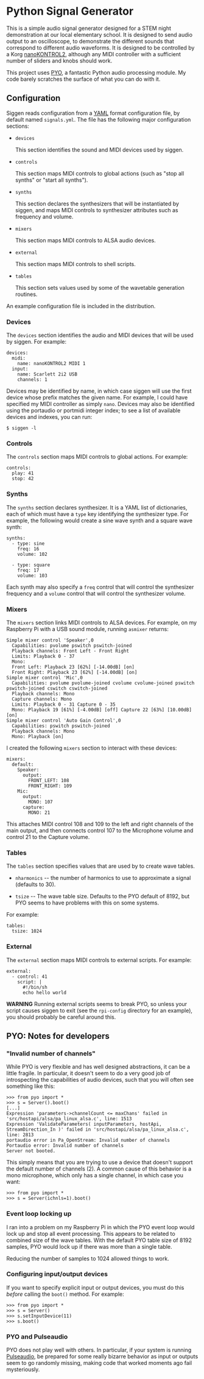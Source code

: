# Python Signal Generator

This is a simple audio signal generator designed for a STEM night
demonstration at our local elementary school.  It is designed to send
audio output to an oscilloscope, to demonstrate the different sounds
that correspond to different audio waveforms.  It is designed to be
controlled by a Korg [nanoKONTROL2][], although any MIDI controller
with a sufficient number of sliders and knobs should work.

[nanokontrol2]: http://www.korg.com/us/products/controllers/nanokontrol2/

This project uses [PYO][], a fantastic Python audio processing module.
My code barely scratches the surface of what you can do with it.

[pyo]: http://ajaxsoundstudio.com/software/pyo/

## Configuration

Siggen reads configuration from a [YAML][] format configuration file,
by default named `signals.yml`.  The file has the following major
configuration sections:

[YAML]: http://www.yaml.org/

- `devices`

  This section identifies the sound and MIDI devices used by siggen.

- `controls`

  This section maps MIDI controls to global actions (such as "stop all
  synths" or "start all synths").

- `synths`

  This section declares the synthesizers that will be instantiated by
  siggen, and maps MIDI controls to synthesizer attributes such as
  frequency and volume.

- `mixers`

  This section maps MIDI controls to ALSA audio devices.

- `external`

  This section maps MIDI controls to shell scripts.

- `tables`

  This section sets values used by some of the wavetable generation
  routines.

An example configuration file is included in the distribution.

### Devices

The `devices` section identifies the audio and MIDI devices that will
be used by siggen.  For example:

    devices:
      midi:
        name: nanoKONTROL2 MIDI 1
      input:
        name: Scarlett 2i2 USB
        channels: 1

Devices may be identified by name, in which case siggen will use the
first device whose prefix matches the given name.  For example, I
could have specified my MIDI controller as simply `nano`.  Devices may
also be identified using the portaudio or portmidi integer index; to
see a list of available devices and indexes, you can run:

    $ siggen -l

### Controls

The `controls` section maps MIDI controls to global actions.  For
example:

    controls:
      play: 41
      stop: 42

### Synths

The `synths` section declares synthesizer.  It is a YAML list of
dictionaries, each of which must have a `type` key identifying the
synthesizer type.  For example, the following would create a sine wave
synth and a square wave synth:

    synths:
      - type: sine
        freq: 16
        volume: 102

      - type: square
        freq: 17
        volume: 103

Each synth may also specify a `freq` control that will control the
synthesizer frequency and a `volume` control that will control the
synthesizer volume.

### Mixers

The `mixers` section links MIDI controls to ALSA devices.  For
example, on my Raspberry Pi with a USB sound module, running `asmixer`
returns:

    Simple mixer control 'Speaker',0
      Capabilities: pvolume pswitch pswitch-joined
      Playback channels: Front Left - Front Right
      Limits: Playback 0 - 37
      Mono:
      Front Left: Playback 23 [62%] [-14.00dB] [on]
      Front Right: Playback 23 [62%] [-14.00dB] [on]
    Simple mixer control 'Mic',0
      Capabilities: pvolume pvolume-joined cvolume cvolume-joined pswitch pswitch-joined cswitch cswitch-joined
      Playback channels: Mono
      Capture channels: Mono
      Limits: Playback 0 - 31 Capture 0 - 35
      Mono: Playback 19 [61%] [-4.00dB] [off] Capture 22 [63%] [10.00dB] [on]
    Simple mixer control 'Auto Gain Control',0
      Capabilities: pswitch pswitch-joined
      Playback channels: Mono
      Mono: Playback [on]

I created the following `mixers` section to interact with these
devices:

    mixers:
      default:
        Speaker:
          output:
            FRONT_LEFT: 108
            FRONT_RIGHT: 109
        Mic:
          output:
            MONO: 107
          capture:
            MONO: 21

This attaches MIDI control 108 and 109 to the left and right channels
of the main output, and then connects control 107 to the Microphone
volume and control 21 to the Capture volume.

### Tables

The `tables` section specifies values that are used by to create wave
tables.

- `nharmonics` -- the number of harmonics to use to approximate a
  signal (defaults to 30).

- `tsize` -- The wave table size.  Defaults to the PYO default of
  8192, but PYO seems to have problems with this on some systems.

For example:

    tables:
      tsize: 1024

### External

The `external` section maps MIDI controls to external scripts.  For
example:

    external:
      - control: 41
        script: |
          #!/bin/sh
          echo hello world

**WARNING** Running external scripts seems to break PYO, so unless
your script causes siggen to exit (see the `rpi-config` directory for
an example), you should probably be careful around this.

## PYO: Notes for developers

### "Invalid number of channels"
While PYO is very flexible and has well designed abstractions, it can
be a little fragile.  In particular, it doesn't seem to do a very good
job of introspecting the capabilities of audio devices, such that you
will often see something like this:

    >>> from pyo import *
    >>> s = Server().boot()
    [...]
    Expression 'parameters->channelCount <= maxChans' failed in 'src/hostapi/alsa/pa_linux_alsa.c', line: 1513
    Expression 'ValidateParameters( inputParameters, hostApi, StreamDirection_In )' failed in 'src/hostapi/alsa/pa_linux_alsa.c', line: 2813
    portaudio error in Pa_OpenStream: Invalid number of channels
    Portaudio error: Invalid number of channels
    Server not booted.

This simply means that you are trying to use a device that doesn't
support the default number of channels (2).  A common cause of this
behavior is a mono microphone, which only has a single channel, in
which case you want:

    >>> from pyo import *
    >>> s = Server(ichnls=1).boot()

### Event loop locking up

I ran into a problem on my Raspberry Pi in which the PYO event loop
would lock up and stop all event processing.  This appears to be
related to combined size of the wave tables.  With the default PYO
table size of 8192 samples, PYO would lock up if there was more than a
single table.

Reducing the number of samples to 1024 allowed things to work.

### Configuring input/output devices

If you want to specify explicit input or output devices, you must do
this *before* calling the `boot()` method.  For example:

    >>> from pyo import *
    >>> s = Server()
    >>> s.setInputDevice(11)
    >>> s.boot()

### PYO and Pulseaudio

PYO does not play well with others.  In particular, if your system is
running [Pulseaudio][], be prepared for some really bizarre behavior
as input or outputs seem to go randomly missing, making code that
worked moments ago fail mysteriously.

[pulseaudio]: http://www.freedesktop.org/wiki/Software/PulseAudio/
